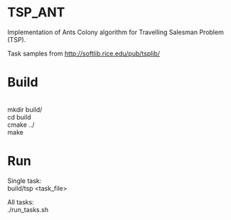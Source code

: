 # TSP_ANT
Implementation of Ants Colony algorithm for Travelling Salesman Problem (TSP).

Task samples from http://softlib.rice.edu/pub/tsplib/

# Build
<br>mkdir build/
<br>cd build
<br>cmake ../
<br>make

# Run
Single task:
<br>build/tsp <task_file>

All tasks:
<br>./run_tasks.sh
